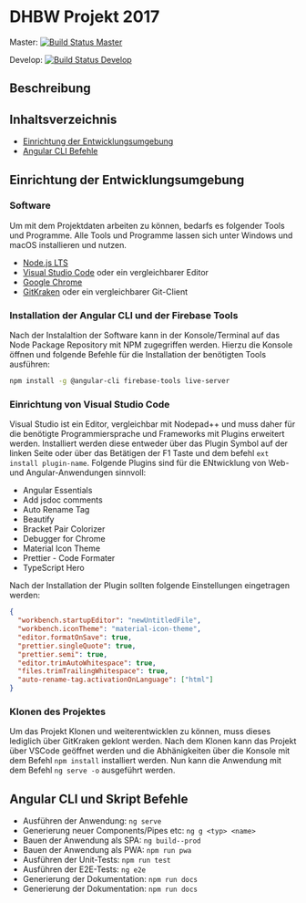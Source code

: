 # DHBW Projekt 2017

Master:
[![Build Status Master](https://travis-ci.com/danielsogl/eventpicking.svg?token=TnE38j2B5MyqLFwcdqer&branch=master)](https://travis-ci.com/danielsogl/eventpicking)

Develop:
[![Build Status Develop](https://travis-ci.com/danielsogl/eventpicking.svg?token=TnE38j2B5MyqLFwcdqer&branch=develop)](https://travis-ci.com/danielsogl/eventpicking)

## Beschreibung

## Inhaltsverzeichnis

* [Einrichtung der Entwicklungsumgebung](#einrichtung-der-entwicklungsumgebung)
* [Angular CLI Befehle](#angular-cli-befehle)

## Einrichtung der Entwicklungsumgebung

### Software

Um mit dem Projektdaten arbeiten zu können, bedarfs es folgender Tools und
Programme. Alle Tools und Programme lassen sich unter Windows und macOS
installieren und nutzen.

* [Node.js LTS](https://nodejs.org)
* [Visual Studio Code](https://code.visualstudio.com) oder ein vergleichbarer
  Editor
* [Google Chrome](https://www.google.com/chrome/browser/desktop/index.html)
* [GitKraken](https://www.gitkraken.com) oder ein vergleichbarer Git-Client

### Installation der Angular CLI und der Firebase Tools

Nach der Instalaltion der Software kann in der Konsole/Terminal auf das Node
Package Repository mit NPM zugegriffen werden. Hierzu die Konsole öffnen und
folgende Befehle für die Installation der benötigten Tools ausführen:

```bash
npm install -g @angular-cli firebase-tools live-server
```

### Einrichtung von Visual Studio Code

Visual Studio ist ein Editor, vergleichbar mit Nodepad++ und muss daher für die
benötigte Programmiersprache und Frameworks mit Plugins erweitert werden.
Installiert werden diese entweder über das Plugin Symbol auf der linken Seite
oder über das Betätigen der F1 Taste und dem befehl `ext install plugin-name`.
Folgende Plugins sind für die ENtwicklung von Web- und Angular-Anwendungen
sinnvoll:

* Angular Essentials
* Add jsdoc comments
* Auto Rename Tag
* Beautify
* Bracket Pair Colorizer
* Debugger for Chrome
* Material Icon Theme
* Prettier - Code Formater
* TypeScript Hero

Nach der Installation der Plugin sollten folgende Einstellungen eingetragen
werden:

```json
{
  "workbench.startupEditor": "newUntitledFile",
  "workbench.iconTheme": "material-icon-theme",
  "editor.formatOnSave": true,
  "prettier.singleQuote": true,
  "prettier.semi": true,
  "editor.trimAutoWhitespace": true,
  "files.trimTrailingWhitespace": true,
  "auto-rename-tag.activationOnLanguage": ["html"]
}
```

### Klonen des Projektes

Um das Projekt Klonen und weiterentwicklen zu können, muss dieses lediglich über
GitKraken geklont werden. Nach dem Klonen kann das Projekt über VSCode geöffnet
werden und die Abhänigkeiten über die Konsole mit dem Befehl `npm install`
installiert werden. Nun kann die Anwendung mit dem Befehl `ng serve -o`
ausgeführt werden.

## Angular CLI und Skript Befehle

* Ausführen der Anwendung: `ng serve`
* Generierung neuer Components/Pipes etc: `ng g <typ> <name>`
* Bauen der Anwendung als SPA: `ng build--prod`
* Bauen der Anwendung als PWA: `npm run pwa`
* Ausführen der Unit-Tests: `npm run test`
* Ausführen der E2E-Tests: `ng e2e`
* Generierung der Dokumentation: `npm run docs`
* Generierung der Dokumentation: `npm run docs`
